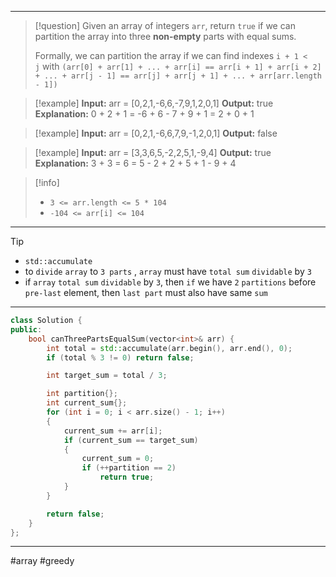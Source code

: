 ___

> [!question] 
> Given an array of integers `arr`, return `true` if we can partition the array into three **non-empty** parts with equal sums.
> 
> Formally, we can partition the array if we can find indexes `i + 1 < j` with `(arr[0] + arr[1] + ... + arr[i] == arr[i + 1] + arr[i + 2] + ... + arr[j - 1] == arr[j] + arr[j + 1] + ... + arr[arr.length - 1])` 

> [!example] 
> **Input:** arr = [0,2,1,-6,6,-7,9,1,2,0,1]
**Output:** true
**Explanation:** 0 + 2 + 1 = -6 + 6 - 7 + 9 + 1 = 2 + 0 + 1 

> [!example] 
> **Input:** arr = [0,2,1,-6,6,7,9,-1,2,0,1]
**Output:** false 

> [!example] 
> **Input:** arr = [3,3,6,5,-2,2,5,1,-9,4]
**Output:** true
**Explanation:** 3 + 3 = 6 = 5 - 2 + 2 + 5 + 1 - 9 + 4 

> [!info] 
> - `3 <= arr.length <= 5 * 104`
> - `-104 <= arr[i] <= 104` 

___

> [!tip] 
>  - `std::accumulate`
>  - to `divide` `array` to `3 parts` , `array` must have `total sum` `dividable` by `3`
>  - if `array`  `total sum` `dividable` by `3`, then `if` we have `2` `partitions` before `pre-last` element, then `last part` must also have same `sum`

___

```cpp
class Solution {
public:
    bool canThreePartsEqualSum(vector<int>& arr) {
        int total = std::accumulate(arr.begin(), arr.end(), 0);
        if (total % 3 != 0) return false;

        int target_sum = total / 3;

        int partition{};
        int current_sum{};
        for (int i = 0; i < arr.size() - 1; i++)
        {
            current_sum += arr[i];
            if (current_sum == target_sum)
            {
                current_sum = 0;
                if (++partition == 2)
                    return true;
            }
        }

        return false;
    }
};
```

___

#array #greedy 